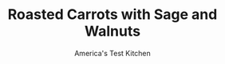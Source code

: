 ---
layout: ../../layouts/MarkdownPostLayout.astro
title: Roasted Carrots with Sage and Walnuts
author: America's Test Kitchen
pubDate: 2023-03-15
description: "Baby carrots can deliver grown-up flavor, fast."
image_url: https://res.cloudinary.com/hksqkdlah/image/upload/ar_1:1,c_fill,dpr_2.0,f_auto,fl_lossy.progressive.strip_profile,g_faces:auto,q_auto:low,w_344/22180_sfs-roastedbabycarrots-14
tags: ["Side Dishes","Vegetables","Thanksgiving"]
calories: 846
protein: 1
carbohydrates: 16
fats: 
fiber: 3
ingredients: ["3 tablespoons, unsalted butter","2 tablespoons, honey","2 (16-ounce) bags, baby-cut carrots","1/3 cup, walnuts, toasted and chopped","1 tablespoon, finely chopped fresh sage",", Salt and pepper"]
serves: 8
time: "1 hour"
instructions: ["HEAT BAKING SHEET Adjust oven rack to middle position and heat oven to 475 degrees. Heat rimmed baking sheet in oven 10 minutes. Microwave butter and honey in large bowl until butter melts, about 1 minute.","ROAST Toss carrots with butter mixture in bowl. Spread carrots on heated baking sheet. Roast, shaking pan occasionally, until carrots are browned and tender, about 30 minutes. Return carrots to empty bowl and toss with walnuts and sage. Season with salt and pepper. Serve."]
nutrition: ["383 mg Potassium","43 mg Phosphorus","57 mg Calcium","19 mg Magnesium","291 mg Sodium","4 g Fat","1 mg Niacin (B3)","1 g Monounsaturated","7 mg Vitamin C","11 mg Cholesterol","2 g Saturated","3 g Fiber","24 µg Folate (food)","9 g Sugars","33 µg Vitamin K","102 g Water","16 g Carbs","24 µg Folate equivalent (total)","1 g Protein","986 µg Vitamin A","105 kcal Energy","4 g Sugars, added","846 calories"]
notes: "Toast the walnuts in a dry skillet over medium heat until fragrant, shaking occasionally, about 5 minutes."
---